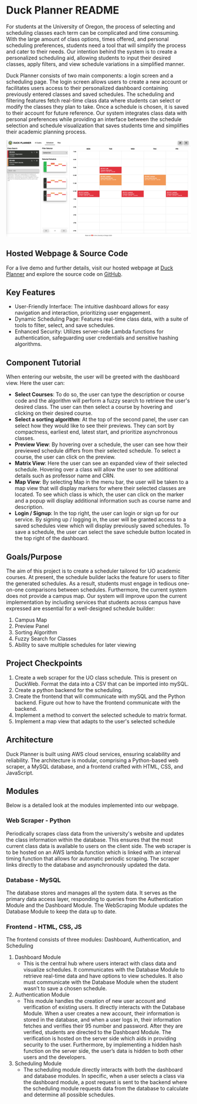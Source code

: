 # Duck Planner README
For students at the University of Oregon, the process of selecting and scheduling classes each term can be complicated and time consuming. With the large amount of class options, times offered, and personal scheduling preferences, students need a tool that will simplify the process and cater to their needs. Our intention behind the system is to create a personalized scheduling aid, allowing students to input their desired classes, apply filters, and view schedule variations in a simplified manner.

Duck Planner consists of two main components: a login screen and a scheduling page. The login screen allows users to create a new account or facilitates users access to their personalized dashboard containing previously entered classes and saved schedules. The scheduling and filtering features fetch real-time class data where students can select or modify the classes they plan to take. Once a schedule is chosen, it is saved to their account for future reference. Our system integrates class data with personal preferences while providing an interface between the schedule selection and schedule visualization that saves students time and simplifies their academic planning process.

![Alt text](<Dashboard Preview.png>)

## Hosted Webpage & Source Code
For a live demo and further details, visit our hosted webpage at [Duck Planner](https://duckplanner.org/) and explore the source code on [GitHub](https://github.com/ethan-dinh/DuckPlanner).

## Key Features
* User-Friendly Interface: The intuitive dashboard allows for easy navigation and interaction, prioritizing user engagement.
* Dynamic Scheduling Page: Features real-time class data, with a suite of tools to filter, select, and save schedules.
* Enhanced Security: Utilizes server-side Lambda functions for authentication, safeguarding user credentials and sensitive hashing algorithms.

## Component Tutorial
When entering our website, the user will be greeted with the dashboard view. Here the user can:
* **Select Courses**: To do so, the user can type the description or course code and the algorithm will perform a fuzzy search to retrieve the user's desired class. The user can then select a course by hovering and clicking on their desired course.
* **Select a sorting algorithm**: At the top of the second panel, the user can select how they would like to see their previews. They can sort by compactness, earliest end, latest start, and prioritize asynchronous classes. 
* **Preview View**: By hovering over a schedule, the user can see how their previewed schedule differs from their selected schedule. To select a course, the user can click on the preview.
* **Matrix View**: Here the user can see an expanded view of their selected schedule. Hovering over a class will allow the user to see additional details such as professor name and CRN. 
* **Map View**: By selecting Map in the menu bar, the user will be taken to a map view that will display markers for where their selected classes are located. To see which class is which, the user can click on the marker and a popup will display additional information such as course name and description. 
* **Login / Signup**: In the top right, the user can login or sign up for our service. By signing up / logging in, the user will be granted access to a saved schedules view which will display previously saved schedules. To save a schedule, the user can select the save schedule button located in the top right of the dashboard. 

## Goals/Purpose
The aim of this project is to create a scheduler tailored for UO academic courses. At present, the schedule builder lacks the feature for users to filter the generated schedules. As a result, students must engage in tedious one-on-one comparisons between schedules. Furthermore, the current system does not provide a campus map. Our system will improve upon the current implementation by including services that students across campus have expressed are essential for a well-designed schedule builder: 
1. Campus Map
2. Preview Panel
3. Sorting Algorithm
4. Fuzzy Search for Classes
5. Ability to save multiple schedules for later viewing

## Project Checkpoints
1. Create a web scraper for the UO class schedule. This is present on DuckWeb. Format the data into a CSV that can be imported into mySQL.
2. Create a python backend for the scheduling.
3. Create the frontend that will communicate with mySQL and the Python backend. Figure out how to have the frontend communicate with the backend.
4. Implement a method to convert the selected schedule to matrix format.
5. Implement a map view that adapts to the user's selected schedule

## Architecture
Duck Planner is built using AWS cloud services, ensuring scalability and reliability. The architecture is modular, comprising a Python-based web scraper, a MySQL database, and a frontend crafted with HTML, CSS, and JavaScript.

## Modules
Below is a detailed look at the modules implemented into our webpage.

### Web Scraper - Python
Periodically scrapes class data from the university's website and updates the class information within the database. This ensures that the most current class data is available to users on the client side. The web scraper is to be hosted on an AWS lambda function which is linked with an interval timing function that allows for automatic periodic scraping. The scraper links directly to the database and asynchronously updated the data.

### Database - MySQL
The database stores and manages all the system data. It serves as the primary data access layer, responding to queries from the Authentication Module and the Dashboard Module. The WebScraping Module updates the Database Module to keep the data up to date.

### Frontend - HTML, CSS, JS
The frontend consists of three modules: Dashboard, Authentication, and Scheduling
1. Dashboard Module
   * This is the central hub where users interact with class data and visualize schedules. It communicates with the Database Module to retrieve real-time data and have options to view schedules. It also must communicate with the Database Module when the student wasn’t to save a chosen schedule.
2. Authentication Module
   * This module handles the creation of new user account and verification of existing users. It directly interacts with the Database Module. When a user creates a new account, their information is stored in the database, and when a user logs in, their information fetches and verifies their 95 number and password. After they are verified, students are directed to the Dashboard Module. The verification is hosted on the server side which aids in providing security to the user. Furthermore, by implementing a hidden hash function on the server side, the user’s data is hidden to both other users and the developers.
3. Scheduling Module
   * The scheduling module directly interacts with both the dashboard and database modules. In specific, when a user selects a class via the dashboard module, a post request is sent to the backend where the scheduling module requests data from the database to calculate and determine all possible schedules.